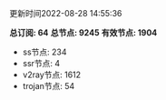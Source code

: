 更新时间2022-08-28 14:55:36

**总订阅: 64**
**总节点: 9245**
**有效节点: 1904**
- ss节点: 234
- ssr节点: 4
- v2ray节点: 1612
- trojan节点: 54
